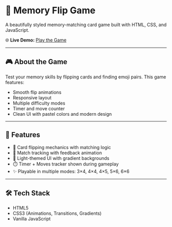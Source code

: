 # 🧠 Memory Flip Game

A beautifully styled memory-matching card game built with HTML, CSS, and JavaScript.

🌐 **Live Demo:** [Play the Game](https://cardflipgame-flame.vercel.app/)

---

## 🎮 About the Game

Test your memory skills by flipping cards and finding emoji pairs. This game features:

- Smooth flip animations
- Responsive layout
- Multiple difficulty modes
- Timer and move counter
- Clean UI with pastel colors and modern design

---

## 🚀 Features

- 🔁 Card flipping mechanics with matching logic
- 🎯 Match tracking with feedback animation
- 🎨 Light-themed UI with gradient backgrounds
- ⏱️ Timer + Moves tracker shown during gameplay
- ✨ Playable in multiple modes: 3×4, 4×4, 4×5, 5×6, 6×6

---

## 🛠️ Tech Stack

- HTML5
- CSS3 (Animations, Transitions, Gradients)
- Vanilla JavaScript

